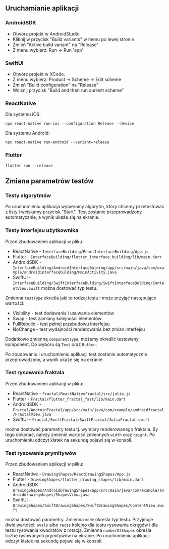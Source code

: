 ## Uruchamianie aplikacji

### AndroidSDK

* Otwórz projekt w AndroidStudio
* Kliknij w przycisk "Build variants" w menu po lewej stronie
* Zmień "Active build variant" na "Release"
* Z menu wybierz: Run -> Run 'app'

### SwiftUI

* Otwórz projekt w XCode.
* Z menu wybierz: Product -> Scheme -> Edit scheme
* Zmień "Build configuration" na "Release"
* Wciśnij przycisk "Build and then run current scheme"

### ReactNative

Dla systemu iOS:
```
npx react-native run-ios --configuration Release --device
```

Dla systemu Android:
```
npx react-native run-android --variant=release
```

### Flutter

```
flutter run --release
```

## Zmiana parametrów testów

### Testy algorytmów

Po uruchomieniu aplikacja wybieramy algorytm, który chcemy przetestować z listy i wciskamy przycisk "Start". Test zostanie przeprowadzony automatycznie, a wynik ukaże się na ekranie.

### Testy interfejsu użytkownika

Przed zbudowaniem aplikacji w pliku
* ReactNative - `InterfaceBuilding/ReactInterfaceBuilding/App.js`
* Flutter - `InterfaceBuilding/flutter_interface_building/lib/main.dart`
* AndroidSDK - `InterfaceBuilding/AndroidInterfaceBulding/app/src/main/java/com/example/androidinterfacebulding/MainActivity.java`
* SwiftUI - `InterfaceBuilding/SwiftInterfaceBulding/SwiftInterfaceBulding/ContentView.swift`
można dostować typ testu. 

Zmienna `testType` określa jaki to rodzaj testu i może przyjąć następujące wartości:
* Visibility - test dodawania i usuwania elementów
* Swap - test zamiany kolejności elementów
* FullRebuild - test pełnej przebudowu interfejsu
* NoChange - test wydajności renderowania bez zmian interfejsu

Dodatkowo zmienną `componentType`, możemy określić testowany komponent. Do wyboru są `Text` oraz `Button`.

Po zbudowaniu i uruchomieniu aplikacji test zostanie automatycznie przeprowadzony, a wynik ukaże się na ekranie.

### Test rysowania fraktala

Przed zbudowaniem aplikacji w pliku: 
* ReactNative - `Fractal/ReactNativeFractal/src/julia.js`
* Flutter - `Fractal/flutter_fractal_fast/lib/main.dart`
* AndroidSDK - `Fractal/AndroidFractal/app/src/main/java/com/example/androidfractal/FractalView.java`
* SwiftUI - `Fractal/SwiftFractal/SwiftFractal/JuliaFractal.swift`
 
można dostować parametry testu tj. wymiary renderowanego fraktala. By tego dokonać, należy zmienić wartość zmiennych `width` oraz `height`.
Po uruchomieniu odczyt klatek na sekundę pojawi się w konsoli.

### Test rysowania prymitywów

Przed zbudowaniem aplikacji w pliku: 
* ReactNative - `DrawingShapes/ReactDrawingShapes/App.js`
* Flutter - `DrawingShapes/flutter_drawing_shapes/lib/main.dart`
* AndroidSDK - `DrawingShapes/AndroidDrawingShapes/app/src/main/java/com/example/androiddrawingshapes/ShapesView.java`
* SwiftUI - `DrawingShapes/SwiftDrawingShapes/SwiftDrawingShapes/ContentView.swift`

można dostować parametry. Zmienna `mode` określa typ testu. Przyjmuje dwie wartości: `ovals` albo `rects` kolejno dla testu rysowania okręgów i dla testu rysowania kwadratów z rotacją. Zmienna `numberOfShapes` określa liczbę rysowanych prymitywów na ekranie. Po uruchomieniu aplikacji odczyt klatek na sekundę pojawi się w konsoli.